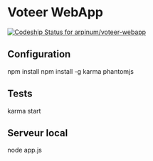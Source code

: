 Voteer WebApp
=========
[ ![Codeship Status for arpinum/voteer-webapp](https://www.codeship.io/projects/671fa480-8229-0131-d0d9-523ee7ecbaf7/status?branch=master)](https://www.codeship.io/projects/14811)

Configuration  
-----------------

 npm install
 npm install -g karma phantomjs

Tests
-----------------

 karma start

Serveur local
----------------- 

 node app.js